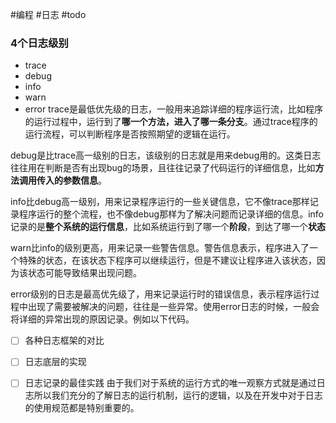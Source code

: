 #编程 #日志 #todo 
### 4个日志级别
- trace
- debug
- info
- warn
- error
trace是最低优先级的日志，一般用来追踪详细的程序运行流，比如程序的运行过程中，运行到了**哪一个方法，进入了哪一条分支**。通过trace程序的运行流程，可以判断程序是否按照期望的逻辑在运行。

debug是比trace高一级别的日志，该级别的日志就是用来debug用的。这类日志往往用在判断是否有出现bug的场景，且往往记录了代码运行的详细信息，比如**方法调用传入的参数信息**。

info比debug高一级别，用来记录程序运行的一些关键信息，它不像trace那样记录程序运行的整个流程，也不像debug那样为了解决问题而记录详细的信息。info记录的是**整个系统的运行信息**，比如系统运行到了哪一个**阶段**，到达了哪一个**状态**


warn比info的级别更高，用来记录一些警告信息。警告信息表示，程序进入了一个特殊的状态，在该状态下程序可以继续运行，但是不建议让程序进入该状态，因为该状态可能导致结果出现问题。

error级别的日志是最高优先级了，用来记录运行时的错误信息，表示程序运行过程中出现了需要被解决的问题，往往是一些异常。使用error日志的时候，一般会将详细的异常出现的原因记录。例如以下代码。
- [ ] 各种日志框架的对比
- [ ] 日志底层的实现
- [ ] 日志记录的最佳实践
由于我们对于系统的运行方式的唯一观察方式就是通过日志所以我们充分的了解日志的运行机制，运行的逻辑，以及在开发中对于日志的使用规范都是特别重要的。
  
